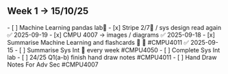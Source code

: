 <h2>Week 1  -> 15/10/25 </h2>
- [ ] Machine Learning pandas lab📅 
- [x] Stripe 2/7🔺  / sys design read again ✅ 2025-09-19
- [x] CMPU 4007 -> images / diagrams ✅ 2025-09-18
- [x] Summarise Machine Learning and flashcards 🔽 🔁 #CMPU4011 ✅ 2025-09-15
- [ ] Summarise Sys Int 🔁 every week #CMPU4050
- [ ] Complete Sys Int lab
- [ ] 24/25 Q1(a-b) finish hand draw notes #CMPU4011 
- [ ] Hand Draw Notes For Adv Sec #CMPU4007 

